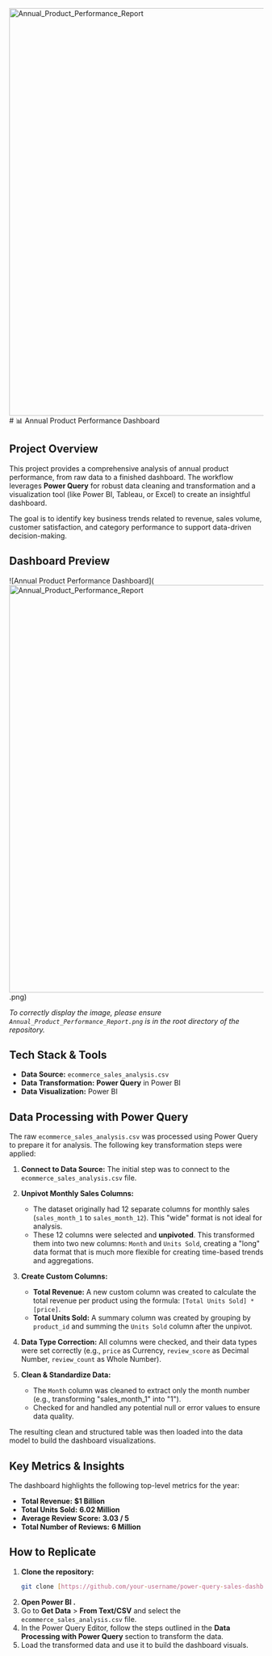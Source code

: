 <img width="1486" height="807" alt="Annual_Product_Performance_Report" src="https://github.com/user-attachments/assets/09f87a5b-087a-4059-a876-7e37d4637ec4" /># 📊 Annual Product Performance Dashboard

## Project Overview

This project provides a comprehensive analysis of annual product performance, from raw data to a finished dashboard. The workflow leverages **Power Query** for robust data cleaning and transformation and a visualization tool (like Power BI, Tableau, or Excel) to create an insightful dashboard.

The goal is to identify key business trends related to revenue, sales volume, customer satisfaction, and category performance to support data-driven decision-making.

## Dashboard Preview

![Annual Product Performance Dashboard](<img width="1486" height="807" alt="Annual_Product_Performance_Report" src="https://github.com/user-attachments/assets/a46a7459-3e43-4dbc-8d17-9d041ee8a25f" />
.png)

*To correctly display the image, please ensure `Annual_Product_Performance_Report.png` is in the root directory of the repository.*

## Tech Stack & Tools

*   **Data Source:** `ecommerce_sales_analysis.csv`
*   **Data Transformation:** **Power Query** in Power BI 
*   **Data Visualization:** Power BI 

## Data Processing with Power Query

The raw `ecommerce_sales_analysis.csv` was processed using Power Query to prepare it for analysis. The following key transformation steps were applied:

1.  **Connect to Data Source:** The initial step was to connect to the `ecommerce_sales_analysis.csv` file.

2.  **Unpivot Monthly Sales Columns:**
    *   The dataset originally had 12 separate columns for monthly sales (`sales_month_1` to `sales_month_12`). This "wide" format is not ideal for analysis.
    *   These 12 columns were selected and **unpivoted**. This transformed them into two new columns: `Month` and `Units Sold`, creating a "long" data format that is much more flexible for creating time-based trends and aggregations.

3.  **Create Custom Columns:**
    *   **Total Revenue:** A new custom column was created to calculate the total revenue per product using the formula: `[Total Units Sold] * [price]`.
    *   **Total Units Sold:** A summary column was created by grouping by `product_id` and summing the `Units Sold` column after the unpivot.

4.  **Data Type Correction:** All columns were checked, and their data types were set correctly (e.g., `price` as Currency, `review_score` as Decimal Number, `review_count` as Whole Number).

5.  **Clean & Standardize Data:**
    *   The `Month` column was cleaned to extract only the month number (e.g., transforming "sales_month_1" into "1").
    *   Checked for and handled any potential null or error values to ensure data quality.

The resulting clean and structured table was then loaded into the data model to build the dashboard visualizations.

## Key Metrics & Insights

The dashboard highlights the following top-level metrics for the year:

*   **Total Revenue:** **$1 Billion**
*   **Total Units Sold:** **6.02 Million**
*   **Average Review Score:** **3.03 / 5**
*   **Total Number of Reviews:** **6 Million**

## How to Replicate

1.  **Clone the repository:**
    ```bash
    git clone [https://github.com/your-username/power-query-sales-dashboard.git](https://github.com/Hemaannamdevula/sales-dashboard)
    ```
2.  **Open Power BI .**
3.  Go to **Get Data** > **From Text/CSV** and select the `ecommerce_sales_analysis.csv` file.
4.  In the Power Query Editor, follow the steps outlined in the **Data Processing with Power Query** section to transform the data.
5.  Load the transformed data and use it to build the dashboard visuals.
